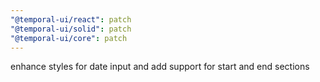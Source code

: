 ```yaml
---
"@temporal-ui/react": patch
"@temporal-ui/solid": patch
"@temporal-ui/core": patch
---
```


enhance styles for date input and add support for start and end sections
